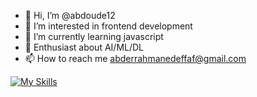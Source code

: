 - 👋 Hi, I’m @abdoude12
- 👀 I’m interested in frontend development
- 🌱 I’m currently learning javascript
- 💞️ Enthusiast about AI/ML/DL
- 📫 How to reach me abderrahmanedeffaf@gmail.com

[![My Skills](https://skillicons.dev/icons?i=js,html,css,sass,react,c,figma,ps,ai,pr,ae)](https://skillicons.dev)
